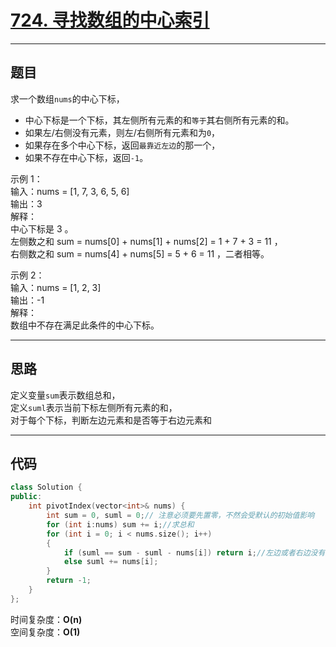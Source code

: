 # [724. 寻找数组的中心索引](https://leetcode.cn/problems/find-pivot-index/)

---

## 题目

求一个数组`nums`的中心下标，  

- 中心下标是一个下标，其左侧所有元素的和`等于`其右侧所有元素的和。  
- 如果左/右侧没有元素，则左/右侧所有元素和为`0`，  
- 如果存在多个中心下标，返回`最靠近左边`的那一个，  
- 如果不存在中心下标，返回`-1`。

示例 1：  
输入：nums = [1, 7, 3, 6, 5, 6]  
输出：3  
解释：  
中心下标是 3 。  
左侧数之和 sum = nums[0] + nums[1] + nums[2] = 1 + 7 + 3 = 11 ，  
右侧数之和 sum = nums[4] + nums[5] = 5 + 6 = 11 ，二者相等。  

示例 2：  
输入：nums = [1, 2, 3]  
输出：-1  
解释：  
数组中不存在满足此条件的中心下标。  

---

## 思路

定义变量`sum`表示数组总和，  
定义`suml`表示当前下标左侧所有元素的和，  
对于每个下标，判断左边元素和是否等于右边元素和

---

## 代码

```C++
class Solution {
public:
    int pivotIndex(vector<int>& nums) {
        int sum = 0, suml = 0;// 注意必须要先置零，不然会受默认的初始值影响
        for (int i:nums) sum += i;//求总和
        for (int i = 0; i < nums.size(); i++)
        {
            if (suml == sum - suml - nums[i]) return i;//左边或者右边没有元素则默认和为0
            else suml += nums[i];
        }
        return -1;
    }
};
```

时间复杂度：**O(n)**  
空间复杂度：**O(1)**
